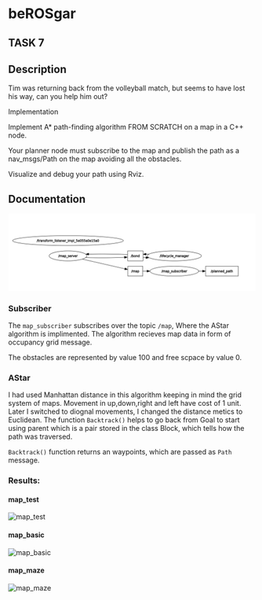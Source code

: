 # beROSgar
## TASK 7

## Description
Tim was returning back from the volleyball match, but seems to have lost his way, can you help him out?

Implementation

Implement A* path-finding algorithm FROM SCRATCH on a map in a C++ node.

Your planner node must subscribe to the map and publish the path as a nav_msgs/Path on the map avoiding all the obstacles.

Visualize and debug your path using Rviz.

## Documentation
![RQT GRAPH](rqt.png)

### Subscriber
The ```map_subscriber``` subscribes over the topic ```/map```, Where the AStar algorithm is implimented. The algorithm recieves map data in form of occupancy grid message.

The obstacles are represented by value 100 and free scpace by value 0. 

### AStar
I had used Manhattan distance in this algorithm keeping in mind the grid system of maps. Movement in up,down,right and left have cost of 1 unit. Later I switched to diognal movements, I changed the distance metics to Euclidean. The function ```Backtrack()``` helps to go back from Goal to start using parent which is a pair stored in the class Block, which tells how the path was traversed. 

```Backtrack()``` function returns an waypoints, which are passed as ```Path``` message.

### Results:
#### map_test
![map_test](test.png)
#### map_basic
![map_basic](basic.png)
#### map_maze
![map_maze](maze.png)